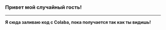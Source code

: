### Привет мой случайный гость!
_______________________________
**Я сюда заливаю код с Colaba, пока получается так как ты видишь!**
